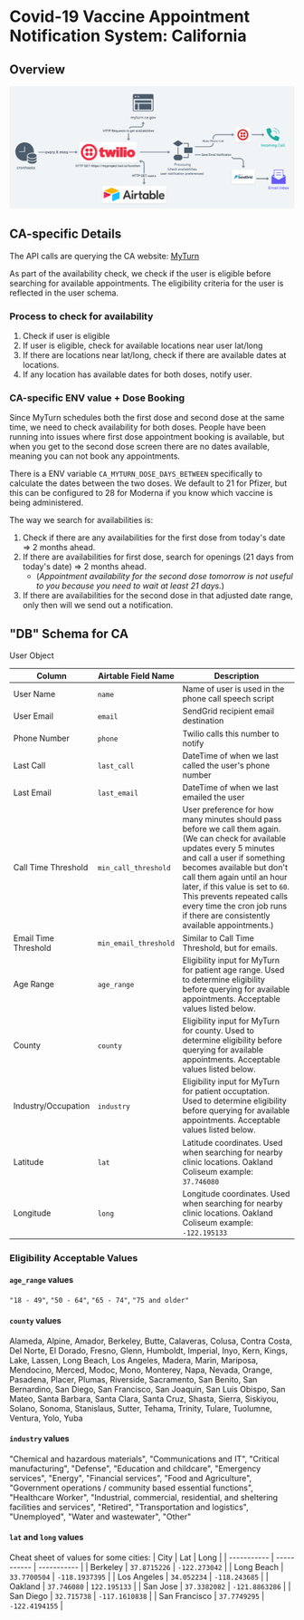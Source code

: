 # Covid-19 Vaccine Appointment Notification System: California

## Overview

![Service Diagram](assets/services.png)

## CA-specific Details

The API calls are querying the CA website: [MyTurn](https://myturn.ca.gov/)

As part of the availability check, we check if the user is eligible before searching for available appointments. The eligibility criteria for the user is reflected in the user schema.

### Process to check for availability
1) Check if user is eligible
2) If user is eligible, check for available locations near user lat/long
3) If there are locations near lat/long, check if there are available dates at locations.
4) If any location has available dates for both doses, notify user.

### CA-specific ENV value + Dose Booking

Since MyTurn schedules both the first dose and second dose at the same time, we need to check availability for both doses. People have been running into issues where first dose appointment booking is available, but when you get to the second dose screen there are no dates available, meaning you can not book any appointments.

There is a ENV variable `CA_MYTURN_DOSE_DAYS_BETWEEN` specifically to calculate the dates between the two doses. We default to 21 for Pfizer, but this can be configured to 28 for Moderna if you know which vaccine is being administered.

The way we search for availabilities is:
1) Check if there are any availabilities for the first dose from today's date => 2 months ahead.
2) If there are availabilities for first dose, search for openings (21 days from today's date) => 2 months ahead. 
     - (_Appointment availability for the second dose tomorrow is not useful to you because you need to wait at least 21 days._)
3) If there are availabilities for the second dose in that adjusted date range, only then will we send out a notification.


## "DB" Schema for CA

User Object

| Column      | Airtable Field Name | Description |
| ----------- | ----------- | ----------- |
| User Name      | `name`       | Name of user is used in the phone call speech script |
| User Email   | `email`        | SendGrid recipient email destination |
| Phone Number   | `phone`        | Twilio calls this number to notify |
| Last Call   | `last_call`        | DateTime of when we last called the user's phone number |
| Last Email   | `last_email`        | DateTime of when we last emailed the user |
| Call Time Threshold   | `min_call_threshold`        | User preference for how many minutes should pass before we call them again. (We can check for available updates every 5 minutes and call a user if something becomes available but don't call them again until an hour later, if this value is set to `60`. This prevents repeated calls every time the cron job runs if there are consistently available appointments.) |
| Email Time Threshold   | `min_email_threshold`        | Similar to Call Time Threshold, but for emails. |
| Age Range   | `age_range`        | Eligibility input for MyTurn for patient age range. Used to determine eligibility before querying for available appointments. Acceptable values listed below. |
| County   | `county`        | Eligibility input for MyTurn for county. Used to determine eligibility before querying for available appointments. Acceptable values listed below. |
| Industry/Occupation   | `industry`        | Eligibility input for MyTurn for patient occuptation. Used to determine eligibility before querying for available appointments. Acceptable values listed below. |
| Latitude   | `lat`        | Latitude coordinates. Used when searching for nearby clinic locations. Oakland Coliseum example: `37.746080` |
| Longitude   | `long`        | Longitude coordinates. Used when searching for nearby clinic locations. Oakland Coliseum example: `-122.195133` |

### Eligibility Acceptable Values

#### `age_range` values
`"18 - 49"`, `"50 - 64"`, `"65 - 74"`, `"75 and older"`

#### `county` values
Alameda, Alpine, Amador, Berkeley, Butte, Calaveras, Colusa, Contra Costa, Del Norte, El Dorado, Fresno, Glenn, Humboldt, Imperial, Inyo, Kern, Kings, Lake, Lassen, Long Beach, Los Angeles, Madera, Marin, Mariposa, Mendocino, Merced, Modoc, Mono, Monterey, Napa, Nevada, Orange, Pasadena, Placer, Plumas, Riverside, Sacramento, San Benito, San Bernardino, San Diego, San Francisco, San Joaquin, San Luis Obispo, San Mateo, Santa Barbara, Santa Clara, Santa Cruz, Shasta, Sierra, Siskiyou, Solano, Sonoma, Stanislaus, Sutter, Tehama, Trinity, Tulare, Tuolumne, Ventura, Yolo, Yuba

#### `industry` values

"Chemical and hazardous materials", "Communications and IT", "Critical manufacturing", "Defense", "Education and childcare", "Emergency services", "Energy", "Financial services", "Food and Agriculture", "Government operations / community based essential functions", "Healthcare Worker", "Industrial, commercial, residential, and sheltering facilities and services", "Retired", "Transportation and logistics", "Unemployed", "Water and wastewater", "Other"

#### `lat` and `long` values

Cheat sheet of values for some cities:
| City      | Lat | Long |
| ----------- | ----------- | ----------- |
| Berkeley      | `37.8715226`       | `-122.273042` |
| Long Beach      | `33.7700504`       | `-118.1937395` |
| Los Angeles      | `34.052234`       | `-118.243685` |
| Oakland      | `37.746080`       | `122.195133` |
| San Jose      | `37.3382082`       | `-121.8863286` |
| San Diego      | `32.715738`       | `-117.1610838` |
| San Francisco      | `37.7749295`       | `-122.4194155` |

